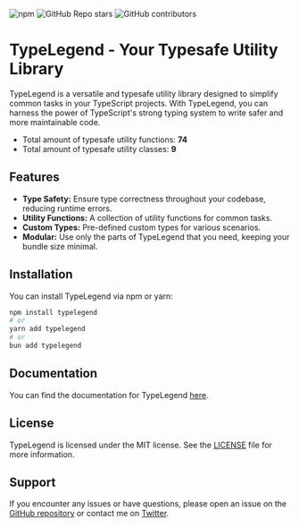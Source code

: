 ![npm](https://img.shields.io/npm/dm/typelegend)
![GitHub Repo stars](https://img.shields.io/github/stars/0pilatos0/TypeLegend)
![GitHub contributors](https://img.shields.io/github/contributors/0pilatos0/TypeLegend)

# TypeLegend - Your Typesafe Utility Library

TypeLegend is a versatile and typesafe utility library designed to simplify common tasks in your TypeScript projects. With TypeLegend, you can harness the power of TypeScript's strong typing system to write safer and more maintainable code.

- Total amount of typesafe utility functions: **74**
- Total amount of typesafe utility classes: **9**

## Features

- **Type Safety:** Ensure type correctness throughout your codebase, reducing runtime errors.
- **Utility Functions:** A collection of utility functions for common tasks.
- **Custom Types:** Pre-defined custom types for various scenarios.
- **Modular:** Use only the parts of TypeLegend that you need, keeping your bundle size minimal.

## Installation

You can install TypeLegend via npm or yarn:

```bash
npm install typelegend
# or
yarn add typelegend
# or
bun add typelegend
```

## Documentation

You can find the documentation for TypeLegend [here](/USAGE.md).

## License

TypeLegend is licensed under the MIT license. See the [LICENSE](LICENSE) file for more information.

## Support

If you encounter any issues or have questions, please open an issue on the [GitHub repository](https://github.com/0pilatos0/TypeLegend/issues) or contact me on [Twitter](https://twitter.com/pilatobyte).
